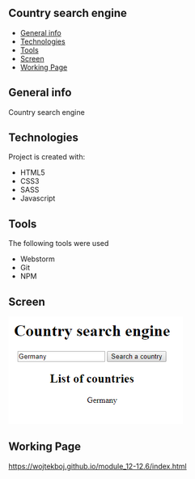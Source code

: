 ## Country search engine
* [General info](#general-info)
* [Technologies](#technologies)
* [Tools](#tools)
* [Screen](#screen)
* [Working Page](#working-page)

## General info
Country search engine

## Technologies
Project is created with:
* HTML5
* CSS3
* SASS
* Javascript

## Tools
The following tools were used
* Webstorm
* Git
* NPM

## Screen 
![Screen](https://github.com/wojtekboj/module_12-12.6/blob/master/images/screencapture.png)

## Working Page
https://wojtekboj.github.io/module_12-12.6/index.html